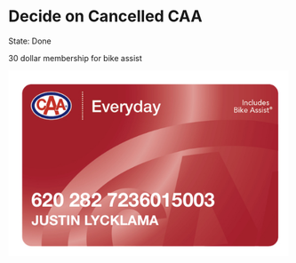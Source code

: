 # Decide on Cancelled CAA

State: Done

30 dollar membership for bike assist

![IMG_0173.jpeg](IMG_0173.jpeg)